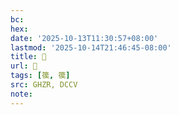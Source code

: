 ```yaml
---
bc:
hex:
date: '2025-10-13T11:30:57+08:00'
lastmod: '2025-10-14T21:46:45-08:00'
title: 󰧮
url: 󰧮
tags: [篌, 篌]
src: GHZR, DCCV
note:
---
```

